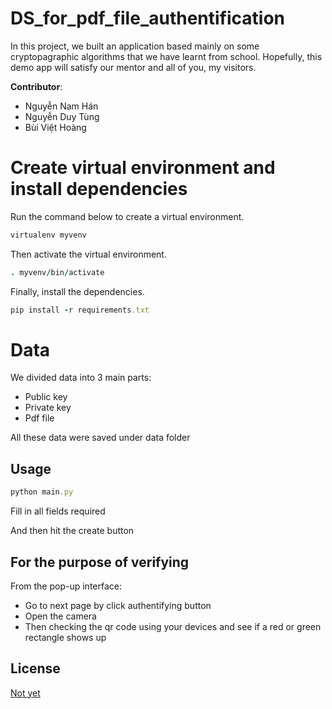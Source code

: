 # DS_for_pdf_file_authentification
In this project, we built an application based mainly on some cryptopagraphic algorithms that we have learnt from school.
Hopefully, this demo app will satisfy our mentor and all of you, my visitors.


**Contributor**:
- Nguyễn Nam Hán
- Nguyễn Duy Tùng 
- Bùi Việt Hoàng

# Create virtual environment and install dependencies
Run the command below to create a virtual environment.
```ruby
virtualenv myvenv
```

Then activate the virtual environment.
```ruby
. myvenv/bin/activate
```

Finally, install the dependencies.
```ruby
pip install -r requirements.txt
```

# Data
We divided data into 3 main parts: 
- Public key
- Private key
- Pdf file

All these data were saved under data folder


## Usage
```ruby
python main.py
```
Fill in all fields required

And then hit the create button

## For the purpose of verifying
From the pop-up interface: 
- Go to next page by click authentifying button
- Open the camera
- Then checking the qr code using your devices and see if a red or green rectangle shows up

## License
[Not yet](https://en.wikipedia.org/wiki/MIT_License)
